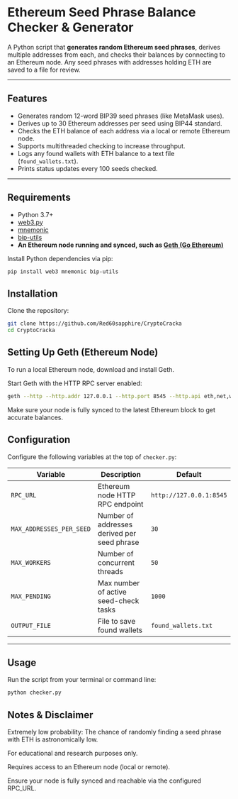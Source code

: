 # Ethereum Seed Phrase Balance Checker & Generator

A Python script that **generates random Ethereum seed phrases**, derives multiple addresses from each, and checks their balances by connecting to an Ethereum node. Any seed phrases with addresses holding ETH are saved to a file for review.

---

## Features

- Generates random 12-word BIP39 seed phrases (like MetaMask uses).  
- Derives up to 30 Ethereum addresses per seed using BIP44 standard.  
- Checks the ETH balance of each address via a local or remote Ethereum node.  
- Supports multithreaded checking to increase throughput.  
- Logs any found wallets with ETH balance to a text file (`found_wallets.txt`).  
- Prints status updates every 100 seeds checked.

---

## Requirements

- Python 3.7+  
- [web3.py](https://github.com/ethereum/web3.py)  
- [mnemonic](https://github.com/trezor/python-mnemonic)  
- [bip-utils](https://github.com/ebellocchia/bip_utils)  
- **An Ethereum node running and synced, such as [Geth (Go Ethereum)](https://geth.ethereum.org/)**

Install Python dependencies via pip:

```bash
pip install web3 mnemonic bip-utils
```
## Installation

Clone the repository:

```bash
git clone https://github.com/Red60sapphire/CryptoCracka
cd CryptoCracka
```

## Setting Up Geth (Ethereum Node)
To run a local Ethereum node, download and install Geth.

Start Geth with the HTTP RPC server enabled:

```bash
geth --http --http.addr 127.0.0.1 --http.port 8545 --http.api eth,net,web3
```
Make sure your node is fully synced to the latest Ethereum block to get accurate balances.

## Configuration

Configure the following variables at the top of `checker.py`:

| Variable               | Description                                | Default                     |
|------------------------|--------------------------------------------|-----------------------------|
| `RPC_URL`              | Ethereum node HTTP RPC endpoint            | `http://127.0.0.1:8545`     |
| `MAX_ADDRESSES_PER_SEED` | Number of addresses derived per seed phrase | `30`                        |
| `MAX_WORKERS`          | Number of concurrent threads               | `50`                        |
| `MAX_PENDING`          | Max number of active seed-check tasks      | `1000`                      |
| `OUTPUT_FILE`          | File to save found wallets                  | `found_wallets.txt`         |

---

## Usage

Run the script from your terminal or command line:

```bash
python checker.py
```

## Notes & Disclaimer
Extremely low probability: The chance of randomly finding a seed phrase with ETH is astronomically low.

For educational and research purposes only.

Requires access to an Ethereum node (local or remote).

Ensure your node is fully synced and reachable via the configured RPC_URL.

